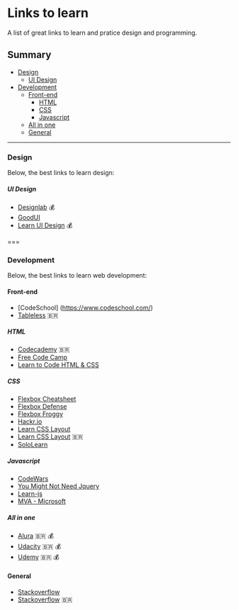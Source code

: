 # Links to learn
A list of great links to learn and pratice design and programming.

## Summary
- [Design](#design)
  - [UI Design](#ui-design)
- [Development](#development)
  - [Front-end](#front-end)
    - [HTML](#html)
    - [CSS](#css)
    - [Javascript](#javascript)
  - [All in one](#all-in-one)
  - [General](#general)
  
----

### Design
Below, the best links to learn design:

##### UI Design
- [Designlab](http://trydesignlab.com) :moneybag:
- [GoodUI](http://goodui.org/)
- [Learn UI Design](http://learnui.design/) :moneybag:

===

### Development
Below, the best links to learn web development:

#### Front-end
- [CodeSchool] (https://www.codeschool.com/)
- [Tableless](https://tableless.com.br/) :brazil:

##### HTML
- [Codecademy](https://www.codecademy.com/pt-BR/learn/web) :brazil:
- [Free Code Camp](https://www.freecodecamp.com/)
- [Learn to Code HTML & CSS](http://learn.shayhowe.com/html-css/getting-to-know-html/)

##### CSS
- [Flexbox Cheatsheet](http://yoksel.github.io/flex-cheatsheet/)
- [Flexbox Defense](http://www.flexboxdefense.com/)
- [Flexbox Froggy](http://flexboxfroggy.com/)
- [Hackr.io](https://hackr.io/tutorials/learn-css)
- [Learn CSS Layout](http://learnlayout.com/)
- [Learn CSS Layout](http://pt-pt.learnlayout.com/) :brazil:
- [SoloLearn](https://www.sololearn.com/Course/CSS/)

##### Javascript
- [CodeWars](https://www.codewars.com/)
- [You Might Not Need Jquery](http://youmightnotneedjquery.com/)
- [Learn-js](http://www.learn-js.org)
- [MVA - Microsoft](https://mva.microsoft.com/en-us/training-courses/javascript-fundamentals-for-absolute-beginners-14194)

##### All in one     
- [Alura](https://www.alura.com.br/) :brazil: :moneybag:
- [Udacity](https://br.udacity.com/) :brazil: :moneybag:
- [Udemy](https://www.udemy.com/) :brazil: :moneybag:

#### General
- [Stackoverflow](http://stackoverflow.com/)
- [Stackoverflow](https://pt.stackoverflow.com/) :brazil:
